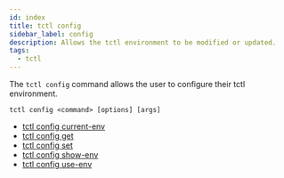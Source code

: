 ```yaml
---
id: index
title: tctl config
sidebar_label: config
description: Allows the tctl environment to be modified or updated.
tags:
  - tctl
---
```


The `tctl config` command allows the user to configure their tctl environment.

`tctl config <command> [options] [args]`

- [tctl config current-env](/temporal-cli/config#current-env)
- [tctl config get](/temporal-cli/config#get)
- [tctl config set](/temporal-cli/config#set)
- [tctl config show-env](/temporal-cli/config#show-env)
- [tctl config use-env](/temporal-cli/config#use-env)
